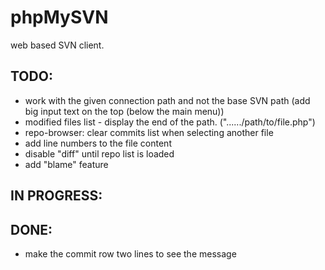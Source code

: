# phpMySVN

web based SVN client.

TODO:
----
* work with the given connection path and not the base SVN path (add big input text on the top (below the main menu))
* modified files list - display the end of the path. ("....../path/to/file.php")
* repo-browser: clear commits list when selecting another file
* add line numbers to the file content
* disable "diff" until repo list is loaded
* add "blame" feature

IN PROGRESS:
-----------


DONE:
----
* make the commit row two lines to see the message

